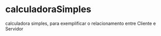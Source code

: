 # calculadoraSimples
calculadora simples, para exemplificar o relacionamento entre Cliente e Servidor
